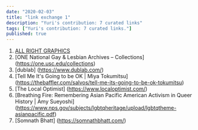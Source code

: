 ```yaml
---
date: "2020-02-03"
title: "link exchange 1"
description: "Yuri's contribution: 7 curated links"
tags: ["Yuri's contribution: 7 curated links."]
published: true 
---
```


1. [ALL RIGHT GRAPHICS](http://allrightgraphics.com/)
2. [ONE National Gay & Lesbian Archives – Collections] (https://one.usc.edu/collections)
3. [dublab] (https://www.dublab.com/)
4. [Tell Me It's Going to be OK | Miya Tokumitsu] (https://thebaffler.com/salvos/tell-me-its-going-to-be-ok-tokumitsu)
5. [The Local Optimist] (https://www.localoptimist.com/)
6. [Breathing Fire: Remembering Asian Pacific American Activism in Queer History | Amy Sueyoshi] (https://www.nps.gov/subjects/lgbtqheritage/upload/lgbtqtheme-asianpacific.pdf)
7. [Somnath Bhatt] (https://somnathbhatt.com/)
